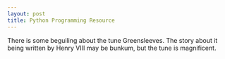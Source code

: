 ```yaml
---
layout: post
title: Python Programming Resource
---
```

There is some beguiling about the tune Greensleeves. The story about it being written by Henry VIII may be bunkum, but the tune is magnificent.
